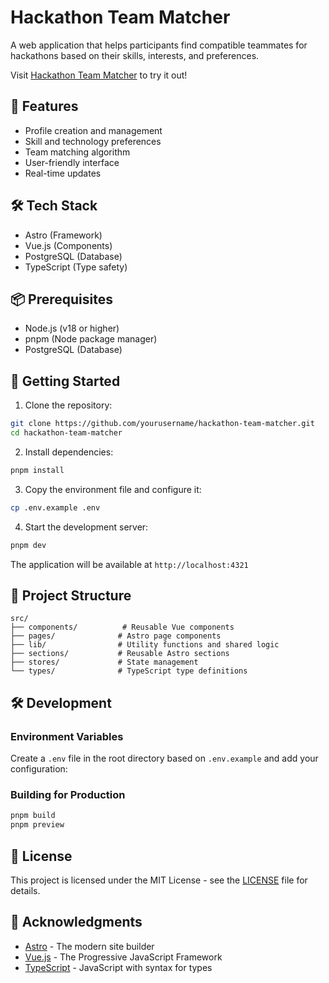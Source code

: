 # Hackathon Team Matcher

A web application that helps participants find compatible teammates for hackathons based on their skills, interests, and preferences.

Visit [Hackathon Team Matcher](https://hackathon-team-matcher.vercel.app/) to try it out!

## 🚀 Features

- Profile creation and management
- Skill and technology preferences
- Team matching algorithm
- User-friendly interface
- Real-time updates

## 🛠️ Tech Stack

- Astro (Framework)
- Vue.js (Components)
- PostgreSQL (Database)
- TypeScript (Type safety)

## 📦 Prerequisites

- Node.js (v18 or higher)
- pnpm (Node package manager)
- PostgreSQL (Database)

## 🚀 Getting Started

1. Clone the repository:
```bash
git clone https://github.com/yourusername/hackathon-team-matcher.git
cd hackathon-team-matcher
```

2. Install dependencies:
```bash
pnpm install
```

3. Copy the environment file and configure it:
```bash
cp .env.example .env
```

4. Start the development server:
```bash
pnpm dev
```

The application will be available at `http://localhost:4321`

## 📁 Project Structure

```
src/
├── components/          # Reusable Vue components
├── pages/              # Astro page components
├── lib/                # Utility functions and shared logic
├── sections/           # Reusable Astro sections
├── stores/             # State management
└── types/              # TypeScript type definitions
```

## 🛠️ Development

### Environment Variables

Create a `.env` file in the root directory  based on `.env.example` and add your configuration:

### Building for Production

```bash
pnpm build
pnpm preview
```

## 📄 License

This project is licensed under the MIT License - see the [LICENSE](LICENSE) file for details.

## 🙏 Acknowledgments

- [Astro](https://astro.build/) - The modern site builder
- [Vue.js](https://vuejs.org/) - The Progressive JavaScript Framework
- [TypeScript](https://www.typescriptlang.org/) - JavaScript with syntax for types